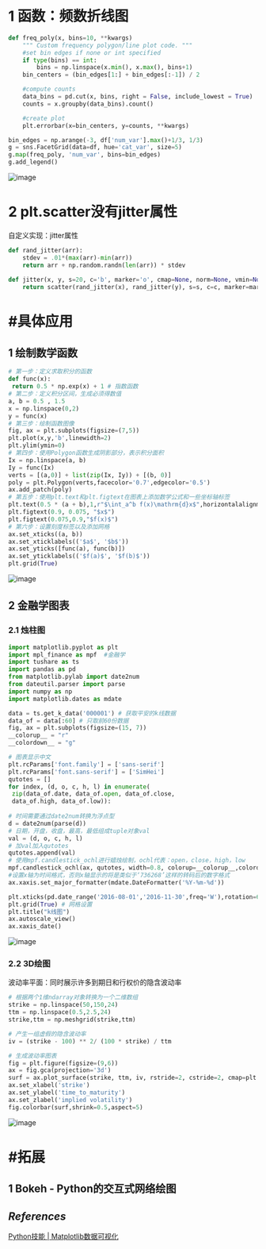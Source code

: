 # 1 函数：频数折线图

```python
def freq_poly(x, bins=10, **kwargs) 
    """ Custom frequency polygon/line plot code. """
    #set bin edges if none or int specified
    if type(bins) == int:
        bins = np.linspace(x.min(), x.max(), bins+1)
    bin_centers = (bin_edges[1:] + bin_edges[:-1]) / 2

    #compute counts
    data_bins = pd.cut(x, bins, right = False, include_lowest = True)
    counts = x.groupby(data_bins).count()

    #create plot
    plt.errorbar(x=bin_centers, y=counts, **kwargs)

bin_edges = np.arange(-3, df['num_var'].max()+1/3, 1/3)
g = sns.FacetGrid(data=df, hue='cat_var', size=5)
g.map(freq_poly, 'num_var', bins=bin_edges)
g.add_legend()
```



![image](https://cdn.nlark.com/yuque/0/2020/png/1136179/1591176271643-463825ae-5614-4029-9fbe-07d784b19ba4.png)



# 2 plt.scatter没有jitter属性

自定义实现：jitter属性

```python
def rand_jitter(arr):
    stdev = .01*(max(arr)-min(arr))
    return arr + np.random.randn(len(arr)) * stdev

def jitter(x, y, s=20, c='b', marker='o', cmap=None, norm=None, vmin=None, vmax=None, alpha=None, linewidths=None, verts=None, hold=None, **kwargs):
    return scatter(rand_jitter(x), rand_jitter(y), s=s, c=c, marker=marker, cmap=cmap, norm=norm, vmin=vmin, vmax=vmax, alpha=alpha, linewidths=linewidths, verts=verts, hold=hold, **kwargs)
```





# #具体应用

## 1 绘制数学函数

```python
# 第一步：定义求取积分的函数
def func(x):
 return 0.5 * np.exp(x) + 1 # 指数函数
# 第二步：定义积分区间，生成必须得数值
a, b = 0.5 , 1.5
x = np.linspace(0,2)
y = func(x)
# 第三步：绘制函数图像
fig, ax = plt.subplots(figsize=(7,5))
plt.plot(x,y,'b',linewidth=2)
plt.ylim(ymin=0)
# 第四步：使用Polygon函数生成阴影部分，表示积分面积
Ix = np.linspace(a, b)
Iy = func(Ix)
verts = [(a,0)] + list(zip(Ix, Iy)) + [(b, 0)]
poly = plt.Polygon(verts,facecolor='0.7',edgecolor='0.5')
ax.add_patch(poly)
# 第五步：使用plt.text和plt.figtext在图表上添加数学公式和一些坐标轴标签
plt.text(0.5 * (a + b),1,r"$\int_a^b f(x)\mathrm{d}x$",horizontalalignment='center',fontsize=20)
plt.figtext(0.9, 0.075, "$x$")
plt.figtext(0.075,0.9,"$f(x)$")
# 第六步：设置刻度标签以及添加网格
ax.set_xticks((a, b))
ax.set_xticklabels(('$a$', '$b$'))
ax.set_yticks([func(a), func(b)])
ax.set_yticklabels(('$f(a)$', '$f(b)$'))
plt.grid(True)
```

![image](https://cdn.nlark.com/yuque/0/2020/png/1136179/1591176271656-3c8ae78f-8a9f-4c2c-bb49-8babda537f11.png?x-oss-process=image%2Fwatermark%2Ctype_d3F5LW1pY3JvaGVp%2Csize_10%2Ctext_6K-t6ZuALUREdW5jYW4%3D%2Ccolor_FFFFFF%2Cshadow_50%2Ct_80%2Cg_se%2Cx_10%2Cy_10)



## 2 金融学图表

### 2.1 烛柱图

```python
import matplotlib.pyplot as plt
import mpl_finance as mpf  #金融学
import tushare as ts
import pandas as pd
from matplotlib.pylab import date2num
from dateutil.parser import parse
import numpy as np
import matplotlib.dates as mdate

data = ts.get_k_data('000001') # 获取平安的k线数据
data_of = data[:60] # 只取前60份数据
fig, ax = plt.subplots(figsize=(15, 7))
__colorup__ = "r"
__colordown__ = "g"

# 图表显示中文
plt.rcParams['font.family'] = ['sans-serif']
plt.rcParams['font.sans-serif'] = ['SimHei']
qutotes = []
for index, (d, o, c, h, l) in enumerate(
 zip(data_of.date, data_of.open, data_of.close,
 data_of.high, data_of.low)):
 
# 时间需要通过date2num转换为浮点型
d = date2num(parse(d))
# 日期，开盘，收盘，最高，最低组成tuple对象val
val = (d, o, c, h, l)
# 加val加入qutotes
qutotes.append(val)
# 使用mpf.candlestick_ochl进行蜡烛绘制，ochl代表：open，close，high，low
mpf.candlestick_ochl(ax, qutotes, width=0.8, colorup=__colorup__,colordown=__colordown__)
#设置x轴为时间格式，否则x轴显示的将是类似于‘736268’这样的转码后的数字格式
ax.xaxis.set_major_formatter(mdate.DateFormatter('%Y-%m-%d'))

plt.xticks(pd.date_range('2016-08-01','2016-11-30',freq='W'),rotation=60)
plt.grid(True) # 网格设置
plt.title("k线图")
ax.autoscale_view()
ax.xaxis_date()
```

![image](https://cdn.nlark.com/yuque/0/2020/png/1136179/1591176271906-c1872c12-7eab-4f48-88ce-39f4821c1db6.png?x-oss-process=image%2Fwatermark%2Ctype_d3F5LW1pY3JvaGVp%2Csize_10%2Ctext_6K-t6ZuALUREdW5jYW4%3D%2Ccolor_FFFFFF%2Cshadow_50%2Ct_80%2Cg_se%2Cx_10%2Cy_10)



### 2.2 3D绘图

波动率平面：同时展示许多到期日和行权价的隐含波动率

```python
# 根据两个1维ndarray对象转换为一个二维数组
strike = np.linspace(50,150,24)
ttm = np.linspace(0.5,2.5,24)
strike,ttm = np.meshgrid(strike,ttm)

# 产生一组虚假的隐含波动率
iv = (strike - 100) ** 2/ (100 * strike) / ttm

# 生成波动率图表
fig = plt.figure(figsize=(9,6))
ax = fig.gca(projection='3d')
surf = ax.plot_surface(strike, ttm, iv, rstride=2, cstride=2, cmap=plt.cm.coolwarm, linewidth=0.5, antialiased=True)
ax.set_xlabel('strike')
ax.set_ylabel('time_to_maturity')
ax.set_zlabel('implied volatility')
fig.colorbar(surf,shrink=0.5,aspect=5)
```



![image](https://cdn.nlark.com/yuque/0/2020/png/1136179/1591176271954-bb4e50d0-f3fe-4fb6-93f4-5533417d5b00.png)



# #拓展

## 1 Bokeh - Python的交互式网络绘图





## *References*

[Python技能 | Matplotlib数据可视化](https://zhuanlan.zhihu.com/p/86719671)
